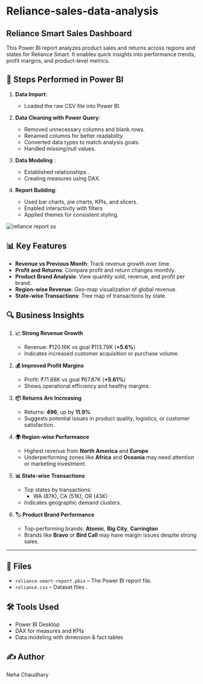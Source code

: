 # Reliance-sales-data-analysis

## Reliance Smart Sales Dashboard

This Power BI report analyzes product sales and returns across regions and states for Reliance Smart. It enables quick insights into performance trends, profit margins, and product-level metrics.

## 📌 Steps Performed in Power BI

1. **Data Import**:
   - Loaded the raw CSV file into Power BI.

2. **Data Cleaning with Power Query**:
   - Removed unnecessary columns and blank rows.
   - Renamed columns for better readability.
   - Converted data types to match analysis goals.
   - Handled missing/null values.

3. **Data Modeling** :
   - Established relationships .
   - Creating measures using DAX.

4. **Report Building**:
   - Used bar charts, pie charts, KPIs, and slicers.
   - Enabled interactivity with filters 
   - Applied themes for consistent styling.
  

![reliance report ss](https://github.com/user-attachments/assets/10e6c6c3-d7f9-49dd-a8be-a27a95282c97)

## 📊 Key Features
- **Revenue vs Previous Month**: Track revenue growth over time.
- **Profit and Returns**: Compare profit and return changes monthly.
- **Product Brand Analysis**: View quantity sold, revenue, and profit per brand.
- **Region-wise Revenue**: Geo-map visualization of global revenue.
- **State-wise Transactions**: Tree map of transactions by state.
  
## 🔍 Business Insights

1. **📈 Strong Revenue Growth**  
   - Revenue: ₹120.16K vs goal ₹113.79K (**+5.6%**)  
   - Indicates increased customer acquisition or purchase volume.

2. **💰 Improved Profit Margins**  
   - Profit: ₹71.68K vs goal ₹67.87K (**+5.61%**)  
   - Shows operational efficiency and healthy margins.

3. **📦 Returns Are Increasing**  
   - Returns: **496**, up by **11.9%**  
   - Suggests potential issues in product quality, logistics, or customer satisfaction.

4. **🌍 Region-wise Performance**  
   - Highest revenue from **North America** and **Europe**  
   - Underperforming zones like **Africa** and **Oceania** may need attention or marketing investment.

5. **📊 State-wise Transactions**  
   - Top states by transactions:  
     - WA (87K), CA (51K), OR (43K)  
   - Indicates geographic demand clusters.

6. **🏷️ Product Brand Performance**  
   - Top-performing brands: **Atomic**, **Big City**, **Carrington**  
   - Brands like **Bravo** or **Bird Call** may have margin issues despite strong sales.

---
## 📁 Files
- `reliance-smart-report.pbix` – The Power BI report file.
- `reliance.csv` – Dataset files .


## 🛠 Tools Used
- Power BI Desktop
- DAX for measures and KPIs
- Data modeling with dimension & fact tables

## ✍️ Author
Neha Chaudhary
